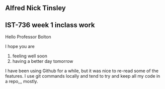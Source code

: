 ## Alfred Nick Tinsley
## IST-736 week 1 inclass work
Hello Professor Bolton

I hope you are
1. feeling well soon
2. having a better day tomorrow

I have been using Github for a while, but it was nice to re-read some of the features.  I use git commands locally and tend to 
try and keep all my code in a repo,,, mostly. 


